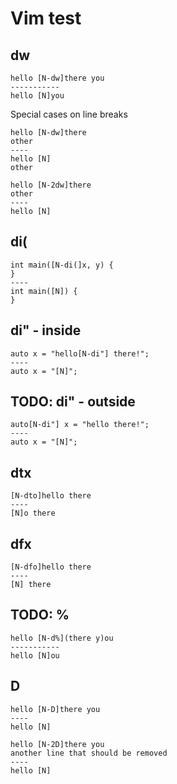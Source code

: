 # Vim test


## dw

```
hello [N-dw]there you
-----------
hello [N]you
```


Special cases on line breaks
```
hello [N-dw]there
other
----
hello [N]
other
```

```
hello [N-2dw]there
other
----
hello [N]
```


## di(

```
int main([N-di(]x, y) {
}
----
int main([N]) {
}
```

## di" - inside

```
auto x = "hello[N-di"] there!";
----
auto x = "[N]";
```

## TODO: di" - outside

```
auto[N-di"] x = "hello there!";
----
auto x = "[N]";
```

## dtx

```
[N-dto]hello there
----
[N]o there
```

## dfx

```
[N-dfo]hello there
----
[N] there
```


## TODO: %

```
hello [N-d%](there y)ou
-----------
hello [N]ou
```

## D

```
hello [N-D]there you
----
hello [N]
```

```
hello [N-2D]there you
another line that should be removed
----
hello [N]
```




